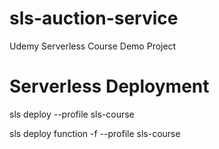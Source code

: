 # sls-auction-service

Udemy Serverless Course Demo Project

# Serverless Deployment

sls deploy --profile sls-course

sls deploy function -f <function> --profile sls-course
